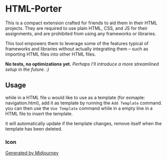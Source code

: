 # HTML-Porter

This is a compact extension crafted for friends to aid them in their HTML projects. They are required to use plain HTML, CSS, and JS for their assignments, and are prohibited from using any frameworks or libraries.

This tool empowers them to leverage some of the features typical of frameworks and libraries without actually integrating them – such as importing HTML files into other HTML files.

**No tests, no optimizations yet.**
*Perhaps I'll introduce a more streamlined setup in the future. :)*

## Usage

while in a HTML file u would like to use as a template (for exmaple: navigation.html), add it as template by running the `Add Template` command.
you can then use the `Use Template` command while in a empty line in a HTML file to insert the template.

it will automatically update if the template changes, remove itself when the template has been deleted.

### Icon

[Generated by Midjourney](https://www.midjourney.com/app/jobs/c32b362a-b3a5-4d7f-b69d-a7e177c5d448/)